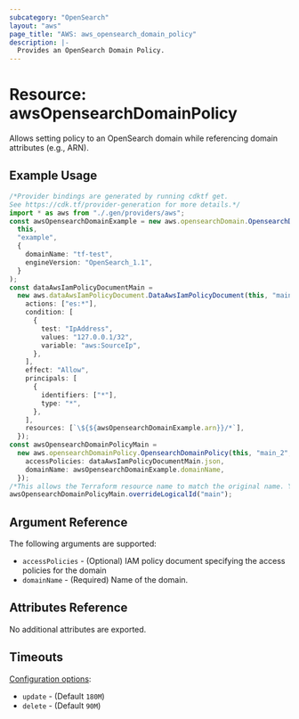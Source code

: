 ```yaml
---
subcategory: "OpenSearch"
layout: "aws"
page_title: "AWS: aws_opensearch_domain_policy"
description: |-
  Provides an OpenSearch Domain Policy.
---
```


# Resource: awsOpensearchDomainPolicy

Allows setting policy to an OpenSearch domain while referencing domain attributes (e.g., ARN).

## Example Usage

```typescript
/*Provider bindings are generated by running cdktf get.
See https://cdk.tf/provider-generation for more details.*/
import * as aws from "./.gen/providers/aws";
const awsOpensearchDomainExample = new aws.opensearchDomain.OpensearchDomain(
  this,
  "example",
  {
    domainName: "tf-test",
    engineVersion: "OpenSearch_1.1",
  }
);
const dataAwsIamPolicyDocumentMain =
  new aws.dataAwsIamPolicyDocument.DataAwsIamPolicyDocument(this, "main", {
    actions: ["es:*"],
    condition: [
      {
        test: "IpAddress",
        values: "127.0.0.1/32",
        variable: "aws:SourceIp",
      },
    ],
    effect: "Allow",
    principals: [
      {
        identifiers: ["*"],
        type: "*",
      },
    ],
    resources: [`\${${awsOpensearchDomainExample.arn}}/*`],
  });
const awsOpensearchDomainPolicyMain =
  new aws.opensearchDomainPolicy.OpensearchDomainPolicy(this, "main_2", {
    accessPolicies: dataAwsIamPolicyDocumentMain.json,
    domainName: awsOpensearchDomainExample.domainName,
  });
/*This allows the Terraform resource name to match the original name. You can remove the call if you don't need them to match.*/
awsOpensearchDomainPolicyMain.overrideLogicalId("main");

```

## Argument Reference

The following arguments are supported:

* `accessPolicies` - (Optional) IAM policy document specifying the access policies for the domain
* `domainName` - (Required) Name of the domain.

## Attributes Reference

No additional attributes are exported.

## Timeouts

[Configuration options](https://developer.hashicorp.com/terraform/language/resources/syntax#operation-timeouts):

* `update` - (Default `180M`)
* `delete` - (Default `90M`)
